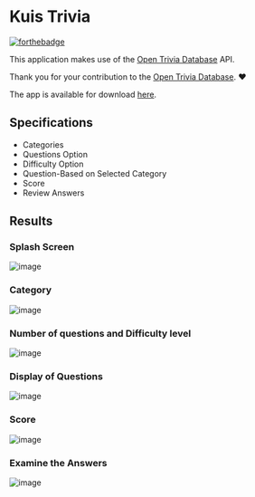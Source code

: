 # Kuis Trivia

[![forthebadge](https://forthebadge.com/images/badges/built-with-love.svg)](https://forthebadge.com)

This application makes use of the [Open Trivia Database](https://opentdb.com) API.

Thank you for your contribution to the [Open Trivia Database](https://opentdb.com). ❤

The app is available for download [here](https://github.com/refido/kuis_trivia/releases/tag/v0.1.0-beta).

## Specifications

- Categories
- Questions Option
- Difficulty Option
- Question-Based on Selected Category
- Score
- Review Answers

## Results

### Splash Screen

![image](/assets/images/1.jpeg)

### Category

![image](/assets/images/2.jpeg)

### Number of questions and Difficulty level

![image](/assets/images/3.jpeg)

### Display of Questions

![image](/assets/images/4.jpeg)

### Score

![image](/assets/images/5.jpeg)

### Examine the Answers

![image](/assets/images/6.jpeg)
